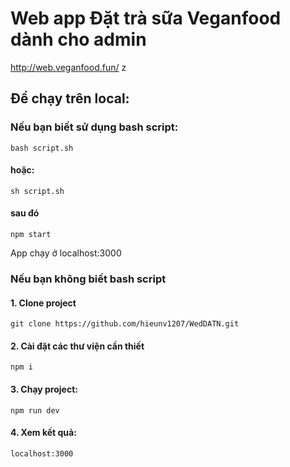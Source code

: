 # Web app Đặt trà sữa Veganfood dành cho admin
http://web.veganfood.fun/   z



## Để chạy trên local:  

### Nếu bạn biết sử dụng bash script:
    bash script.sh
#### hoặc:  
    sh script.sh

#### sau đó
    npm start
App chạy ở localhost:3000

### Nếu bạn không biết bash script
#### 1. Clone project  
    git clone https://github.com/hieunv1207/WedDATN.git

    

#### 2.  Cài đặt các thư viện cần thiết

    npm i

#### 3. Chạy project:  
    npm run dev

#### 4. Xem kết quả:
    localhost:3000



    
